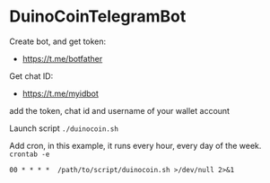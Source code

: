# DuinoCoinTelegramBot

Create bot, and get token:
- https://t.me/botfather

Get chat ID:
- https://t.me/myidbot

add the token, chat id and username of your wallet account

Launch script
`./duinocoin.sh`

Add cron, in this example, it runs every hour, every day of the week.  
`crontab -e`

`00 * * * *  /path/to/script/duinocoin.sh >/dev/null 2>&1`
